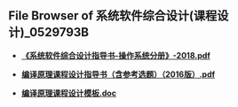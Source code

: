 ## File Browser of 系统软件综合设计(课程设计)_0529793B

- [**《系统软件综合设计指导书-操作系统分册》-2018.pdf**](http://tencent.terrytengli.com:3080/_public/hfut_courses/系统软件综合设计(课程设计)_0529793B/《系统软件综合设计指导书-操作系统分册》-2018.pdf)

- [**编译原理课程设计指导书（含参考选题）（2016版）.pdf**](http://tencent.terrytengli.com:3080/_public/hfut_courses/系统软件综合设计(课程设计)_0529793B/编译原理课程设计指导书（含参考选题）（2016版）.pdf)

- [**编译原理课程设计模板.doc**](http://tencent.terrytengli.com:3080/_public/hfut_courses/系统软件综合设计(课程设计)_0529793B/编译原理课程设计模板.doc)
